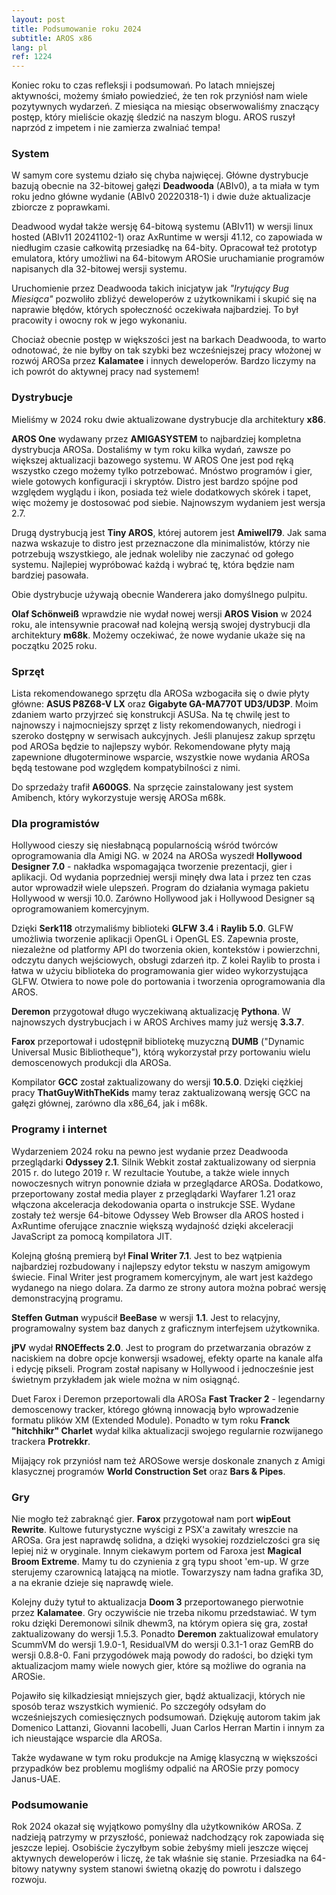 ```yaml
---
layout: post
title: Podsumowanie roku 2024
subtitle: AROS x86
lang: pl
ref: 1224
---
```


Koniec roku to czas refleksji i podsumowań. Po latach mniejszej aktywności, możemy śmiało powiedzieć, że ten rok przyniósł nam wiele pozytywnych wydarzeń. Z miesiąca na miesiąc obserwowaliśmy znaczący postęp, który mieliście okazję śledzić na naszym blogu. AROS ruszył naprzód z impetem i nie zamierza zwalniać tempa!


### System

W samym core systemu działo się chyba najwięcej. Główne dystrybucje bazują obecnie na 32-bitowej gałęzi **Deadwooda** (ABIv0), a ta miała w tym roku jedno główne wydanie (ABIv0 20220318-1) i dwie duże aktualizacje zbiorcze z poprawkami.

Deadwood wydał także wersję 64-bitową systemu (ABIv11) w wersji linux hosted (ABIv11 20241102-1) oraz AxRuntime w wersji 41.12, co zapowiada w niedługim czasie całkowitą przesiadkę na 64-bity. Opracował też prototyp emulatora, który umożliwi na 64-bitowym AROSie uruchamianie programów napisanych dla 32-bitowej wersji systemu. 

Uruchomienie przez Deadwooda takich inicjatyw jak *"Irytujący Bug Miesiąca"* pozwoliło zbliżyć deweloperów z użytkownikami i skupić się na naprawie błędów, których społeczność oczekiwała najbardziej. To był pracowity i owocny rok w jego wykonaniu.

Chociaż obecnie postęp w większości jest na barkach Deadwooda, to warto odnotować, że nie byłby on tak szybki bez wcześniejszej pracy włożonej w rozwój AROSa przez **Kalamatee** i innych deweloperów. Bardzo liczymy na ich powrót do aktywnej pracy nad systemem!


### Dystrybucje

Mieliśmy w 2024 roku dwie aktualizowane dystrybucje dla architektury **x86**.

**AROS One** wydawany przez **AMIGASYSTEM** to najbardziej kompletna dystrybucja AROSa. Dostaliśmy w tym roku kilka wydań, zawsze po większej aktualizacji bazowego systemu. W AROS One jest pod ręką wszystko czego możemy tylko potrzebować. Mnóstwo programów i gier, wiele gotowych konfiguracji i skryptów. Distro jest bardzo spójne pod względem wyglądu i ikon, posiada też wiele dodatkowych skórek i tapet, więc możemy je dostosować pod siebie. Najnowszym wydaniem jest wersja 2.7.

Drugą dystrybucją jest **Tiny AROS**, której autorem jest **Amiwell79**. Jak sama nazwa wskazuje to distro jest przeznaczone dla minimalistów, którzy nie potrzebują wszystkiego, ale jednak woleliby nie zaczynać od gołego systemu. Najlepiej wypróbować każdą i wybrać tę, która będzie nam bardziej pasowała.

Obie dystrybucje używają obecnie Wanderera jako domyślnego pulpitu.

**Olaf Schönweiß** wprawdzie nie wydał nowej wersji **AROS Vision** w 2024 roku, ale intensywnie pracował nad kolejną wersją swojej dystrybucji dla architektury **m68k**. Możemy oczekiwać, że nowe wydanie ukaże się na początku 2025 roku.

### Sprzęt

Lista rekomendowanego sprzętu dla AROSa wzbogaciła się o dwie płyty główne: **ASUS P8Z68-V LX** oraz **Gigabyte GA-MA770T UD3/UD3P**. Moim zdaniem warto przyjrzeć się konstrukcji ASUSa. Na tę chwilę jest to najnowszy i najmocniejszy sprzęt z listy rekomendowanych, niedrogi i szeroko dostępny w serwisach aukcyjnych. Jeśli planujesz zakup sprzętu pod AROSa będzie to najlepszy wybór. Rekomendowane płyty mają zapewnione długoterminowe wsparcie, wszystkie nowe wydania AROSa będą testowane pod względem kompatybilności z nimi.

Do sprzedaży trafił **A600GS**. Na sprzęcie zainstalowany jest system Amibench, który wykorzystuje wersję AROSa m68k.

### Dla programistów

Hollywood cieszy się niesłabnącą popularnością wśród twórców oprogramowania dla Amigi NG. w 2024 na AROSa wyszedł **Hollywood Designer 7.0** - nakładka wspomagająca tworzenie prezentacji, gier i aplikacji. Od wydania poprzedniej wersji minęły dwa lata i przez ten czas autor wprowadził wiele ulepszeń. Program do działania wymaga pakietu Hollywood w wersji 10.0. Zarówno Hollywood jak i Hollywood Designer są oprogramowaniem komercyjnym.

Dzięki **Serk118** otrzymaliśmy biblioteki **GLFW 3.4** i **Raylib 5.0**. GLFW umożliwia tworzenie aplikacji OpenGL i OpenGL ES. Zapewnia proste, niezależne od platformy API do tworzenia okien, kontekstów i powierzchni, odczytu danych wejściowych, obsługi zdarzeń itp. Z kolei Raylib to prosta i łatwa w użyciu biblioteka do programowania gier wideo wykorzystująca GLFW. Otwiera to nowe pole do portowania i tworzenia oprogramowania dla AROS.

**Deremon** przygotował długo wyczekiwaną aktualizację **Pythona**. W najnowszych dystrybucjach i w AROS Archives mamy już wersję **3.3.7**.

**Farox** przeportował i udostępnił bibliotekę muzyczną **DUMB** ("Dynamic Universal Music Bibliotheque"), którą wykorzystał przy portowaniu wielu demoscenowych produkcji dla AROSa.

Kompilator **GCC** został zaktualizowany do wersji **10.5.0**. Dzięki ciężkiej pracy **ThatGuyWithTheKids** mamy teraz zaktualizowaną wersję GCC na gałęzi głównej, zarówno dla x86_64, jak i m68k.


### Programy i internet

Wydarzeniem 2024 roku na pewno jest wydanie przez Deadwooda przeglądarki **Odyssey 2.1**. Silnik Webkit został zaktualizowany od sierpnia 2015 r. do lutego 2019 r. W rezultacie Youtube, a także wiele innych nowoczesnych witryn ponownie działa w przeglądarce AROSa. Dodatkowo, przeportowany został media player z przeglądarki Wayfarer 1.21 oraz włączona akceleracja dekodowania oparta o instrukcje SSE. Wydane zostały też wersje 64-bitowe Odyssey Web Browser dla AROS hosted i AxRuntime oferujące znacznie większą wydajność dzięki akceleracji JavaScript za pomocą kompilatora JIT.

Kolejną głośną premierą był **Final Writer 7.1**. Jest to bez wątpienia najbardziej rozbudowany i najlepszy edytor tekstu w naszym amigowym świecie. Final Writer jest programem komercyjnym, ale wart jest każdego wydanego na niego dolara. Za darmo ze strony autora można pobrać wersję demonstracyjną programu.

**Steffen Gutman** wypuścił **BeeBase** w wersji **1.1**. Jest to relacyjny, programowalny system baz danych z graficznym interfejsem użytkownika.

**jPV** wydał **RNOEffects 2.0**. Jest to program do przetwarzania obrazów z naciskiem na dobre opcje konwersji wsadowej, efekty oparte na kanale alfa i edycję pikseli. Program został napisany w Hollywood i jednocześnie jest świetnym przykładem jak wiele można w nim osiągnąć.

Duet Farox i Deremon przeportowali dla AROSa **Fast Tracker 2** - legendarny demoscenowy tracker, którego główną innowacją było wprowadzenie formatu plików XM (Extended Module). Ponadto w tym roku **Franck "hitchhikr" Charlet** wydał kilka aktualizacji swojego regularnie rozwijanego trackera **Protrekkr**.

Mijający rok przyniósł nam też AROSowe wersje doskonale znanych z Amigi klasycznej programów **World Construction Set** oraz **Bars & Pipes**.


### Gry

Nie mogło też zabraknąć gier. **Farox** przygotował nam port **wipEout Rewrite**. Kultowe futurystyczne wyścigi z PSX'a zawitały wreszcie na AROSa. Gra jest naprawdę solidna, a dzięki wysokiej rozdzielczości gra się lepiej niż w oryginale. Innym ciekawym portem od Faroxa jest **Magical Broom Extreme**. Mamy tu do czynienia z grą typu shoot 'em-up. W grze sterujemy czarownicą latającą na miotle. Towarzyszy nam ładna grafika 3D, a na ekranie dzieje się naprawdę wiele.

Kolejny duży tytuł to aktualizacja **Doom 3** przeportowanego pierwotnie przez **Kalamatee**. Gry oczywiście nie trzeba nikomu przedstawiać. W tym roku dzięki Deremonowi silnik dhewm3, na którym opiera się gra, został zaktualizowany do wersji 1.5.3. Ponadto **Deremon** zaktualizował emulatory ScummVM do wersji 1.9.0-1, ResidualVM do wersji 0.3.1-1 oraz GemRB do wersji 0.8.8-0. Fani przygodówek mają powody do radości, bo dzięki tym aktualizacjom mamy wiele nowych gier, które są możliwe do ogrania na AROSie.

Pojawiło się kilkadziesiąt mniejszych gier, bądź aktualizacji, których nie sposób teraz wszystkich wymienić. Po szczegóły odsyłam do wcześniejszych comiesięcznych podsumowań. Dziękuję autorom takim jak Domenico Lattanzi, Giovanni Iacobelli, Juan Carlos Herran Martin i innym za ich nieustające wsparcie dla AROSa.

Także wydawane w tym roku produkcje na Amigę klasyczną w większości przypadków bez problemu mogliśmy odpalić na AROSie przy pomocy Janus-UAE.

### Podsumowanie

Rok 2024 okazał się wyjątkowo pomyślny dla użytkowników AROSa. Z nadzieją patrzymy w przyszłość, ponieważ nadchodzący rok zapowiada się jeszcze lepiej. Osobiście życzyłbym sobie żebyśmy mieli jeszcze więcej aktywnych deweloperów i liczę, że tak właśnie się stanie. Przesiadka na 64-bitowy natywny system stanowi świetną okazję do powrotu i dalszego rozwoju.
